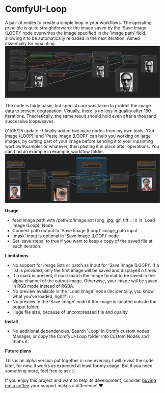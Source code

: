 # ComfyUI-Loop
A pair of nodes to create a simple loop in your workflows. The operating principle is quite straightforward: the image saved by the 'Save Image (LOOP)' node overwrites the image specified in the 'image path' field, allowing it to be automatically reloaded in the next iteration. Aimed essentially for inpainting.
![alt text](https://github.com/Hullabalo/ComfyUI-Loop/blob/main/inpainting_loop.png?raw=true)

The code is fairly basic, but special care was taken to protect the image data to prevent degradation. Visually, there is no loss in quality after 150 iterations. Theoretically, the same result should hold even after a thousand successive loops/saves.

01/05/25 update : I finally added two more nodes from my own tools. 'Cut Image (LOOP)' and 'Paste Image (LOOP)' can help you working on large images, by cutting part of your image before sending it to your inpainting worflow/Ksampler or whatever, then pasting it in place after operations. You can find an example in example_workflow folder.
![alt text](https://github.com/Hullabalo/ComfyUI-Loop/blob/main/cut_and_paste_example(no_workflow).png?raw=true)

**Usage**
- feed image path with /path/to/image.ext (png, jpg, gif, tiff... :)) in 'Load Image (Loop)' Node
- Connect path output to 'Save Image (Loop)' image_path input
- 'mask' input is optional in 'Save Image (LOOP)' node
- Set 'save steps' to true if you want to keep a copy of the saved file at each iteration.

**Limitations**
- No support for image lists or batch as input for 'Save Image (LOOP)'. If a list is provided, only the first image will be saved and displayed n times
- If a mask is present, it must match the image format to be saved in the alpha channel of the output image. Otherwise, your image will be saved in RGB mode instead of RGBA.
- No preview available in the 'Load Image' node (Incidentally, you know what you’ve loaded, right? :) )
- No preview in the 'Save Image' node if the image is located outside the output folder.
- Huge file size, because of uncompressed file and quality

**Install**
- No additional dependencies.  Search 'Loop' in Comfy custom nodes Manager, or copy the ComfyUI-Loop folder into Custom Nodes and that's it.

**Future plans**

This is an alpha version put together in one evening. I will revisit the code later, for now, it works as expected at least for my usage. But if you need something more, feel free to ask :)

If you enjoy this project and want to help its development, consider [buying me a coffee](https://buymeacoffee.com/hullabaloo/comfyui-image-loop) your support makes a difference! ♥️

